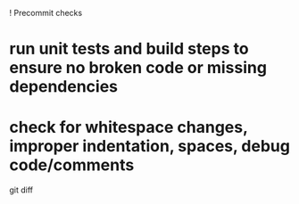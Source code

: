 ! Precommit checks

# run unit tests and build steps to ensure no broken code or missing dependencies 
# check for whitespace changes, improper indentation, spaces, debug code/comments 
git diff
